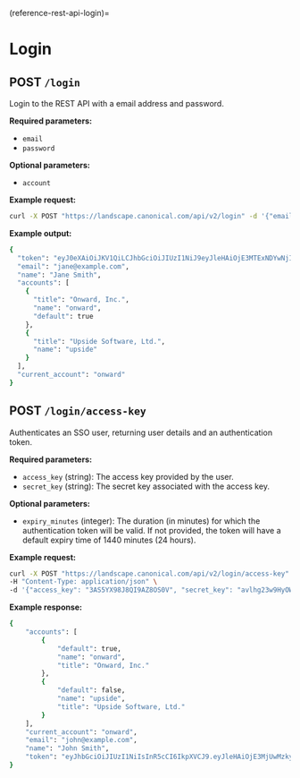 (reference-rest-api-login)=
# Login

## POST `/login`

Login to the REST API with a email address and password.

**Required parameters:**

- `email`
- `password`

**Optional parameters:**

- `account`

**Example request:**
```bash
curl -X POST "https://landscape.canonical.com/api/v2/login" -d '{"email": "john@example.com", "password": "pwd", "account": "onward"}'
```

**Example output:**
```bash
{
  "token": "eyJ0eXAiOiJKV1QiLCJhbGciOiJIUzI1NiJ9eyJleHAiOjE3MTExNDYwNjIsEmlhdCI6MTcxYTA1OTYMiwic3ViIjoiam9obkBleGFtcGxlLmNvbSIsImFjYyI6Im9ud8FyZCIsImlkIjoxfQHtqIW_j4ICm43zN3LAsFMDpR9WpxuMBCqWiZe0_R6Vk",
  "email": "jane@example.com",
  "name": "Jane Smith",
  "accounts": [
    {
      "title": "Onward, Inc.",
      "name": "onward",
      "default": true
    },
    {
      "title": "Upside Software, Ltd.",
      "name": "upside"
    }
  ],
  "current_account": "onward"
}

```

## POST `/login/access-key`

Authenticates an SSO user, returning user details and an authentication token.

**Required parameters:**

- `access_key` (string): The access key provided by the user.
- `secret_key` (string): The secret key associated with the access key.

**Optional parameters:**

- `expiry_minutes` (integer): The duration (in minutes) for which the authentication token will be valid. If not provided, the token will have a default expiry time of 1440 minutes (24 hours).

**Example request:**

```bash
curl -X POST "https://landscape.canonical.com/api/v2/login/access-key" \
-H "Content-Type: application/json" \
-d '{"access_key": "3AS5YX98J8QI9AZ8OS0V", "secret_key": "avlhg23w9HyOWOA1FMzHmrBaB8a97zafzJOApfF2"}'
```

**Example response:**

```bash
{
    "accounts": [
        {
            "default": true,
            "name": "onward",
            "title": "Onward, Inc."
        },
        {
            "default": false,
            "name": "upside",
            "title": "Upside Software, Ltd."
        }
    ],
    "current_account": "onward",
    "email": "john@example.com",
    "name": "John Smith",
    "token": "eyJhbGciOiJIUzI1NiIsInR5cCI6IkpXVCJ9.eyJleHAiOjE3MjUwMzkyNzYsImlhdCI6MTcyNDk1Mjg3Niwic3ViIjoiam9obkBleGFtcGxlLmNvbSIsImFjYyI6Im9ud2FyZCIsImlkIjoxfQ.8rWW_GN1jRzKownpg4k1Zp4iZMmn_lfLjy0cX-DLh_g"
}
```

